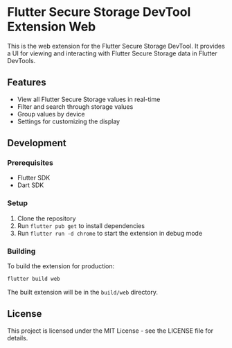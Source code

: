# Flutter Secure Storage DevTool Extension Web

This is the web extension for the Flutter Secure Storage DevTool. It provides a UI for viewing and interacting with Flutter Secure Storage data in Flutter DevTools.

## Features

- View all Flutter Secure Storage values in real-time
- Filter and search through storage values
- Group values by device
- Settings for customizing the display

## Development

### Prerequisites

- Flutter SDK
- Dart SDK

### Setup

1. Clone the repository
2. Run `flutter pub get` to install dependencies
3. Run `flutter run -d chrome` to start the extension in debug mode

### Building

To build the extension for production:

```bash
flutter build web
```

The built extension will be in the `build/web` directory.

## License

This project is licensed under the MIT License - see the LICENSE file for details. 